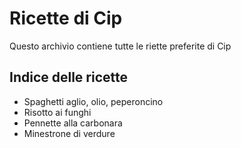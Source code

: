 # Ricette di Cip

Questo archivio contiene tutte le riette preferite di Cip

## Indice delle ricette

* Spaghetti aglio, olio, peperoncino
* Risotto ai funghi
* Pennette alla carbonara
* Minestrone di verdure

